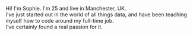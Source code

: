 Hi! I'm Sophie. I'm 25 and live in Manchester, UK.  
I've just started out in the world of all things data, and have been teaching myself how to code around my full-time job.  
I've certainly found a real passion for it.
